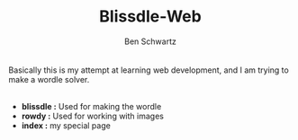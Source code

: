 # <center>Blissdle-Web</center>

 <center> Ben Schwartz </center>
 
 <br>
<br> 
Basically this is my attempt at learning web development, and I am trying to make a wordle solver.
<br>
<br>

- **blissdle :** Used for making the wordle
- **rowdy :** Used for working with images
- **index :** my special page

